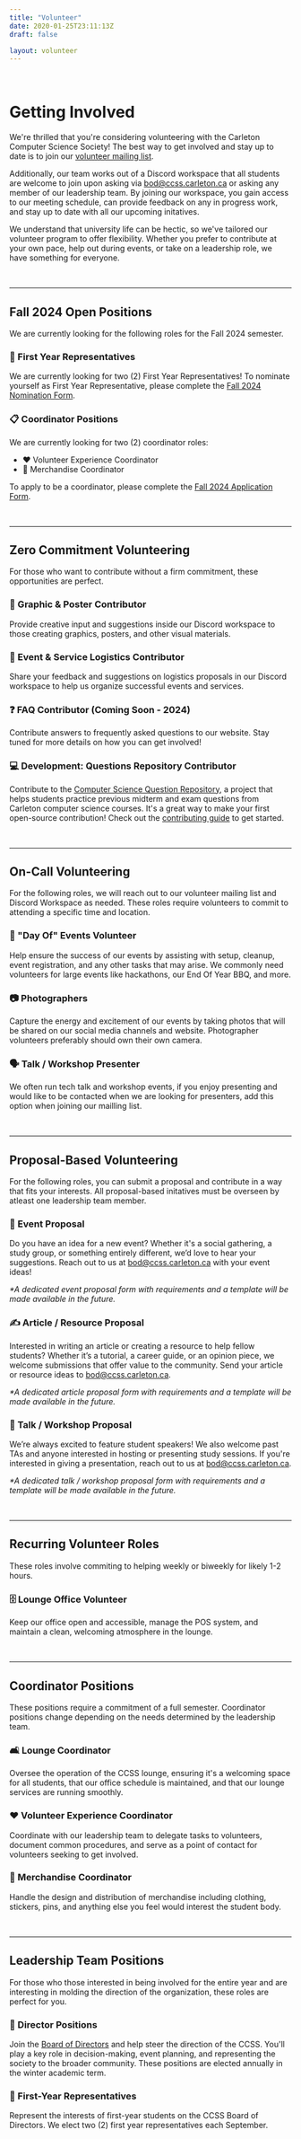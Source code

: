 ```yaml
---
title: "Volunteer"
date: 2020-01-25T23:11:13Z
draft: false

layout: volunteer
---
```


<br/>

<h1>Getting Involved</h1>

We're thrilled that you're considering volunteering with the Carleton Computer Science Society! The best way to get involved and stay up to date is to join our [volunteer mailing list](https://forms.gle/xsYLJobBfPVx28vu5).

Additionally, our team works out of a Discord workspace that all students are welcome to join upon asking via [bod@ccss.carleton.ca](#email) or asking any member of our leadership team. By joining our workspace, you gain access to our meeting schedule, can provide feedback on any in progress work, and stay up to date with all our upcoming initatives.

We understand that university life can be hectic, so we've tailored our volunteer program to offer flexibility. Whether you prefer to contribute at your own pace, help out during events, or take on a leadership role, we have something for everyone.

<br/>
<hr/>

## Fall 2024 Open Positions

We are currently looking for the following roles for the Fall 2024 semester.

### 🌟 First Year Representatives

We are currently looking for two (2) First Year Representatives! To nominate yourself as First Year Representative, please complete the  [Fall 2024 Nomination Form](https://forms.gle/XJU9p1yST5xBG2ni9).

### 📋 Coordinator Positions
We are currently looking for two (2) coordinator roles:
- ❤️ Volunteer Experience Coordinator
- 👕 Merchandise Coordinator

To apply to be a coordinator, please complete the [Fall 2024 Application Form](https://forms.gle/knRGmMjx6C51UWjeA).

<br>
<hr>

## Zero Commitment Volunteering

For those who want to contribute without a firm commitment, these opportunities are perfect.

### 🎨 Graphic & Poster Contributor

Provide creative input and suggestions inside our Discord workspace to those creating graphics, posters, and other visual materials. 
  
### 🎉 Event & Service Logistics Contributor

Share your feedback and suggestions on logistics proposals in our Discord workspace to help us organize successful events and services.

### ❓ FAQ Contributor (Coming Soon - 2024)

Contribute answers to frequently asked questions to our website. Stay tuned for more details on how you can get involved!

### 💻 Development: Questions Repository Contributor

Contribute to the [Computer Science Question Repository](https://questions.carletoncomputerscience.ca/comp2804), a project that helps students practice previous midterm and exam questions from Carleton computer science courses. It's a great way to make your first open-source contribution! Check out the [contributing guide](https://github.com/CarletonComputerScienceSociety/questions) to get started.

<br/>
<hr/>

## On-Call Volunteering

For the following roles, we will reach out to our volunteer mailing list and Discord Workspace as needed. These roles require volunteers to commit to attending a specific time and location.

### 📅 "Day Of" Events Volunteer

Help ensure the success of our events by assisting with setup, cleanup, event registration, and any other tasks that may arise. We commonly need volunteers for large events like hackathons, our End Of Year BBQ, and more.

### 📷 Photographers

Capture the energy and excitement of our events by taking photos that will be shared on our social media channels and website. Photographer volunteers preferably should own their own camera.

### 🗣️ Talk / Workshop Presenter

We often run tech talk and workshop events, if you enjoy presenting and would like to be contacted when we are looking for presenters, add this option when joining our mailling list.

<br/>
<hr/>

## Proposal-Based Volunteering

For the following roles, you can submit a proposal and contribute in a way that fits your interests. All proposal-based initatives must be overseen by atleast one leadership team member.

### 🥳 Event Proposal

Do you have an idea for a new event? Whether it's a social gathering, a study group, or something entirely different, we’d love to hear your suggestions. Reach out to us at bod@ccss.carleton.ca with your event ideas!

_*A dedicated event proposal form with requirements and a template will be made available in the future._

### ✍️ Article / Resource Proposal

Interested in writing an article or creating a resource to help fellow students? Whether it’s a tutorial, a career guide, or an opinion piece, we welcome submissions that offer value to the community. Send your article or resource ideas to bod@ccss.carleton.ca.

_*A dedicated article proposal form with requirements and a template will be made available in the future._

### 🎤 Talk / Workshop Proposal

We’re always excited to feature student speakers! We also welcome past TAs and anyone interested in hosting or presenting study sessions. If you're interested in giving a presentation, reach out to us at [bod@ccss.carleton.ca](#email).

_*A dedicated talk / workshop proposal form with requirements and a template will be made available in the future._

<br/>
<hr/>

## Recurring Volunteer Roles

These roles involve commiting to helping weekly or biweekly for likely 1-2 hours.

### 🗄️ Lounge Office Volunteer

Keep our office open and accessible, manage the POS system, and maintain a clean, welcoming atmosphere in the lounge.

<br/>
<hr/>

## Coordinator Positions

These positions require a commitment of a full semester. Coordinator positions change depending on the needs determined by the leadership team.

### 🛋️ Lounge Coordinator

Oversee the operation of the CCSS lounge, ensuring it's a welcoming space for all students, that our office schedule is maintained, and that our lounge services are running smoothly.

### ❤️ Volunteer Experience Coordinator

Coordinate with our leadership team to delegate tasks to volunteers, document common procedures, and serve as a point of contact for volunteers seeking to get involved.

### 👕 Merchandise Coordinator

Handle the design and distribution of merchandise including clothing, stickers, pins, and anything else you feel would interest the student body.

<br/>
<hr/>

## Leadership Team Positions

For those who those interested in being involved for the entire year and are interesting in molding the direction of the organization, these roles are perfect for you.

### 📢 Director Positions

Join the [Board of Directors](../about/team/) and help steer the direction of the CCSS. You'll play a key role in decision-making, event planning, and representing the society to the broader community. These positions are elected annually in the winter academic term.

### 🌟 First-Year Representatives

Represent the interests of first-year students on the CCSS Board of Directors. We elect two (2) first year representatives each September.

<br/>
